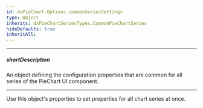 ```yaml
---
id: dxPieChart.Options.commonSeriesSettings
type: Object
inherits: dxPieChartSeriesTypes.CommonPieChartSeries
hideDefaults: true
inheritAll: 
---
```

---
##### shortDescription
An object defining the configuration properties that are common for all series of the PieChart UI component.

---
Use this object's properties to set properties for all chart series at once.
